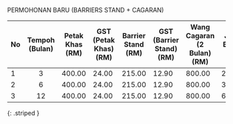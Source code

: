 PERMOHONAN BARU (BARRIERS STAND + CAGARAN)

| No | Tempoh (Bulan) | Petak Khas (RM) | GST (Petak Khas) (RM) | Barrier Stand (RM) | GST (Barrier Stand) (RM) | Wang Cagaran (2 Bulan) (RM) | Jumlah Bayaran (RM) |
| :--- | :---: | --- | --- | --- | --- | --- | --- |
| 1 | 3 | 400.00 | 24.00 | 215.00 | 12.90 | 800.00 | 2,299.90 |
| 2 | 6 | 400.00 | 24.00 | 215.00 | 12.90 | 800.00 | 3,571.90 |
| 3 | 12 | 400.00 | 24.00 | 215.00 | 12.90 | 800.00 | 6,115.90 |
{: .striped }
